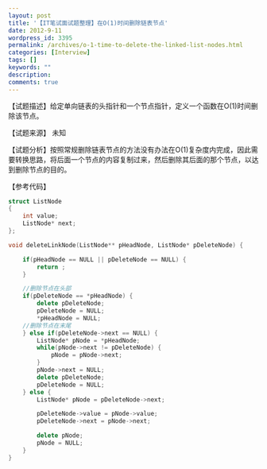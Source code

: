 ```yaml
---
layout: post
title: '【IT笔试面试题整理】在O(1)时间删除链表节点'
date: 2012-9-11
wordpress_id: 3395
permalink: /archives/o-1-time-to-delete-the-linked-list-nodes.html
categories: [Interview]
tags: []
keywords: ""
description: 
comments: true
---
```

【试题描述】给定单向链表的头指针和一个节点指针，定义一个函数在O(1)时间删除该节点。

【试题来源】 未知

【试题分析】按照常规删除链表节点的方法没有办法在O(1)复杂度内完成，因此需要转换思路，将后面一个节点的内容复制过来，然后删除其后面的那个节点，以达到删除节点的目的。

【参考代码】

``` cpp 
struct ListNode
{
	int value;
	ListNode* next;
};

void deleteLinkNode(ListNode** pHeadNode, ListNode* pDeleteNode) {

	if(pHeadNode == NULL || pDeleteNode == NULL) {
		return ;
	}

	//删除节点在头部
	if(pDeleteNode == *pHeadNode) {
		delete pDeleteNode;
		pDeleteNode = NULL;
		*pHeadNode = NULL;
	//删除节点在末尾
	} else if(pDeleteNode->next == NULL) {
		ListNode* pNode = *pHeadNode;
		while(pNode->next != pDeleteNode) {
			pNode = pNode->next;
		}
		pNode->next = NULL;
		delete pDeleteNode;
		pDeleteNode = NULL;
	} else {
		ListNode* pNode = pDeleteNode->next;

		pDeleteNode->value = pNode->value;
		pDeleteNode->next = pNode->next;

		delete pNode;
		pNode = NULL;
	}
}
```
